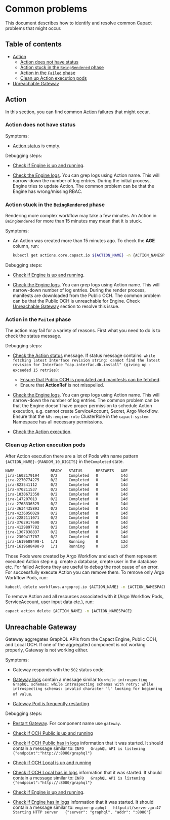 # Common problems

This document describes how to identify and resolve common Capact problems that might occur.

## Table of contents

<!-- toc -->

- [Action](#action)
  * [Action does not have status](#action-does-not-have-status)
  * [Action stuck in the `BeingRendered` phase](#action-stuck-in-the-beingrendered-phase)
  * [Action in the `Failed` phase](#action-in-the-failed-phase)
  * [Clean up Action execution pods](#clean-up-action-execution-pods)
- [Unreachable Gateway](#unreachable-gateway)

<!-- tocstop -->

## Action

In this section, you can find common [Action](./../terminology.md#action) failures that might occur.

### Action does not have status

Symptoms:

- [Action status](diagnostics.md#check-action-status) is empty.

Debugging steps:

- [Check if Engine is up and running](diagnostics.md#engine-health).

- [Check the Engine logs](diagnostics.md#engine-logs). You can grep logs using Action name. This will narrow-down the number of log entries. During the initial process, Engine tries to update Action. The common problem can be that the Engine has wrong/missing RBAC.

### Action stuck in the `BeingRendered` phase

Rendering more complex workflow may take a few minutes. An Action in `BeingRendered` for more than 15 minutes may mean that it is stuck.

Symptoms:

- An Action was created more than 15 minutes ago. To check the **AGE** column, run:
  
  ```bash
  kubectl get actions.core.capact.io ${ACTION_NAME} -n {ACTION_NAMESPACE}
  ```

Debugging steps:

- [Check if Engine is up and running](diagnostics.md#engine-health).

- [Check the Engine logs](diagnostics.md#engine-logs). You can grep logs using Action name. This will narrow-down number of log entries. During the render process, manifests are downloaded from the Public OCH. The common problem can be that the Public OCH is unreachable for Engine. Check [Unreachable Gateway](#unreachable-gateway) section to resolve this issue.

### Action in the `Failed` phase

The action may fail for a variety of reasons. First what you need to do is to check the status message.

Debugging steps:

- [Check the Action status](diagnostics.md#check-action-status) message. If status message contains: `while fetching latest Interface revision string: cannot find the latest revision for Interface "cap.interfac.db.install" (giving up - exceeded 15 retries)`:

    - [Ensure that Public OCH is populated and manifests can be fetched](diagnostics.md#check-if-public-och-is-populated).
	- Ensure that **ActionRef** is not misspelled.

- [Check the Engine logs](diagnostics.md#engine-logs). You can grep logs using Action name. This will narrow-down the number of log entries. The common problem can be that the Engine doesn't have proper permission to schedule Action execution, e.g. cannot create ServiceAccount, Secret, Argo Workflow. Ensure that the `k8s-engine-role` ClusterRole in the `capact-system` Namespace has all necessary permissions.

- [Check the Action execution](diagnostics.md#check-action-execution-status).

### Clean up Action execution pods

After Action execution there are a lot of Pods with name pattern `{ACTION_NAME}-{RANDOM_10_DIGITS}` in the`Completed` state.

```bash
NAME                READY   STATUS      RESTARTS   AGE
jira-1602179194     0/2     Completed   0          14d
jira-2270774275     0/2     Completed   0          14d
jira-823541112      0/2     Completed   0          14d
jira-470211537      0/2     Completed   0          14d
jira-1030672350     0/2     Completed   0          14d
jira-147207013      0/2     Completed   0          14d
jira-2768336525     0/2     Completed   0          14d
jira-3634435893     0/2     Completed   0          14d
jira-4236050029     0/2     Completed   0          14d
jira-2282111071     0/2     Completed   0          14d
jira-3762917690     0/2     Completed   0          14d
jira-4129897782     0/2     Completed   0          14d
jira-1307838837     0/2     Completed   0          14d
jira-2309417707     0/2     Completed   0          14d
jira-1619688498-1   1/1     Running     0          12d
jira-1619688498-0   1/1     Running     0          12d
```

Those Pods were created by Argo Workflow and each of them represent executed Action step e.g. create a database, create user in the database etc. For failed Actions they are useful to debug the root cause of an error. For successfully execute Action you can remove them. To remove only Argo Workflow Pods, run:

```bash
kubectl delete workflows.argoproj.io {ACTION_NAME} -n {ACTION_NAMESPACE}
```

To remove Action and all resources associated with it (Argo Workflow Pods, ServiceAccount, user input data etc.), run:

```bash
capact action delete {ACTION_NAME} -n {ACTION_NAMESPACE}
```

## Unreachable Gateway

Gateway aggregates GraphQL APIs from the Capact Engine, Public OCH, and Local OCH. If one of the aggregated component is not working properly, Gateway is not working either.

Symptoms:

- Gateway responds with the `502` status code.

- [Gateway logs](diagnostics.md#gateway-logs) contain a message similar to: `while introspecting GraphQL schemas: while introspecting schemas with retry: while introspecting schemas: invalid character 'l' looking for beginning of value`.

- [Gateway Pod is frequently restarting](diagnostics.md#gateway-health).

Debugging steps:

- [Restart Gateway](diagnostics.md#pod-restart). For component name use `gateway`.

- [Check if OCH Public is up and running](diagnostics.md#och-public-health)

- [Check if OCH Public has in logs](diagnostics.md#och-public-health) information that it was started. It should contain a message similar to: `INFO   GraphQL API is listening   {"endpoint":"http://:8080/graphql"}`

- [Check if OCH Local is up and running](diagnostics.md#och-local-health)

- [Check if OCH Local has in logs](diagnostics.md#och-local-logs) information that it was started. It should contain a message similar to: `INFO   GraphQL API is listening   {"endpoint":"http://:8080/graphql"}`

- [Check if Engine is up and running](diagnostics.md#engine-health).

- [Check if Engine has in logs](diagnostics.md#engine-logs) information that it was started. It should contain a message similar to: `engine-graphql   httputil/server.go:47  Starting HTTP server   {"server": "graphql", "addr": ":8080"}`
